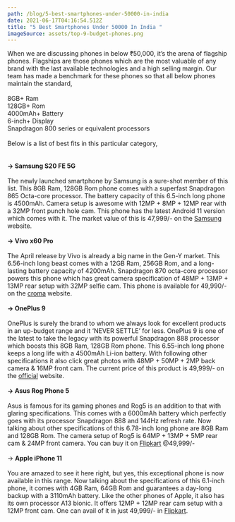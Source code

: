 ```yaml
---
path: /blog/5-best-smartphones-under-50000-in-india
date: 2021-06-17T04:16:54.512Z
title: "5 Best Smartphones Under 50000 In India "
imageSource: assets/top-9-budget-phones.png
---
```

When we are discussing phones in below ₹50,000, it’s the arena of flagship phones. Flagships are those phones which are the most valuable of any brand with the last available technologies and a high selling margin. Our team has made a benchmark for these phones so that all below phones maintain the standard,\
 \
8GB+ Ram\
128GB+ Rom\
4000mAh+ Battery\
6-inch+ Display\
Snapdragon 800 series or equivalent processors\
\
Below is a list of best fits in this particular category,\
\
\
**\-> Samsung S20 FE 5G**\
\
The newly launched smartphone by Samsung is a sure-shot member of this list. This 8GB Ram, 128GB Rom phone comes with a superfast Snapdragon 865 Octa-core processor. The battery capacity of this 6.5-inch long phone is 4500mAh. Camera setup is awesome with 12MP + 8MP + 12MP rear with a 32MP front punch hole cam. This phone has the latest Android 11 version which comes with it. The market value of this is 47,999/- on the [Samsung](https://www.samsung.com/in/smartphones/galaxy-s20/buy/?cid=in_pd_ppc_google_hhp-s20-fe_sales_samsungs20-fe-q2-21_text_20210327_12631618946-123679446841-samsung%20s20%20fe%205g-510162195969-1ur-13377l) website.\
\
**\-> Vivo x60 Pro**\
\
The April release by Vivo is already a big name in the Gen-Y market. This 6.56-inch long beast comes with a 12GB Ram, 256GB Rom, and a long-lasting battery capacity of 4200mAh. Snapdragon 870 octa-core processor powers this phone which has great camera specification of 48MP + 13MP + 13MP rear setup with 32MP selfie cam. This phone is available for 49,990/- on the [croma](https://www.croma.com/vivo-x60-pro-256gb-rom-12gb-ram-pd2959f-in-midnight-black-/p/233764) website.\
\
**\-> OnePlus 9**\
\
OnePlus is surely the brand to whom we always look for excellent products in an up-budget range and it ‘NEVER SETTLE’ for less. OnePlus 9 is one of the latest to take the legacy with its powerful Snapdragon 888 processor which boosts this 8GB Ram, 128GB Rom phone. This 6.55-inch long phone keeps a long life with a 4500mAh Li-ion battery. With following other specifications it also click great photos with 48MP + 50MP + 2MP back camera & 16MP front cam. The current price of this product is 49,999/- on the [official](https://www.oneplus.in/oneplus-9) website.\
\
**\-> Asus Rog Phone 5**\
\
Asus is famous for its gaming phones and Rog5 is an addition to that with glaring specifications. This comes with a 6000mAh battery which perfectly goes with its processor Snapdragon 888 and 144Hz refresh rate. Now talking about other specifications of this 6.78-inch long phone are 8GB Ram and 128GB Rom. The camera setup of Rog5 is 64MP + 13MP + 5MP rear cam & 24MP front camera. You can buy it on [Flipkart](https://www.flipkart.com/asus-rog-phone-5-black-128-gb/p/itm8e381f6b8521f?pid=MOBGYSZM3YT4ZEGZ&cmpid=product.share.pp&gclid=CjwKCAjwwqaGBhBKEiwAMk-FtO0dvHbxZjf_56xxhYrwdtyL9bc6XBsFOZz-YfR0HKTNEtPxr33VNxoCOOYQAvD_BwE) @49,999/-  \
\
-> **Apple iPhone 11**\
\
You are amazed to see it here right, but yes, this exceptional phone is now available in this range. Now talking about the specifications of this 6.1-inch phone, it comes with 4GB Ram, 64GB Rom and guarantees a day-long backup with a 3110mAh battery. Like the other phones of Apple, it also has its own processor A13 bionic. It offers 12MP + 12MP rear cam setup with a 12MP front cam. One can avail of it in just 49,999/- in [Flipkart](https://www.flipkart.com/apple-iphone-11-black-64-gb/p/itm4e5041ba101fd?pid=MOBFWQ6BXGJCEYNY&lid=LSTMOBFWQ6BXGJCEYNYZXSHRJ&marketplace=FLIPKART&q=apple+iphone+11&store=tyy%2F4io&srno=s_1_1&otracker=AS_QueryStore_OrganicAutoSuggest_1_15_na_na_na&otracker1=AS_QueryStore_OrganicAutoSuggest_1_15_na_na_na&fm=SEARCH&iid=87737473-8e33-478e-a0f1-bff9d1bbf809.MOBFWQ6BXGJCEYNY.SEARCH&ppt=pp&ppn=pp&ssid=uouqjqvklc0000001623902734252&qH=cc74be6329e232f4).